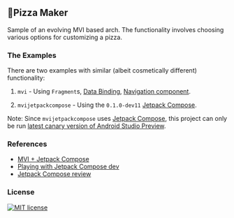 ## 🍕Pizza Maker
Sample of an evolving MVI based arch.
The functionality involves choosing various options for customizing a pizza.


### The Examples
There are two examples with similar (albeit cosmetically different) functionality: 
1. `mvi` - Using `Fragment`s, [Data Binding](https://developer.android.com/topic/libraries/data-binding), [Navigation component](https://developer.android.com/guide/navigation/navigation-getting-started).

2. `mvijetpackcompose` - Using the `0.1.0-dev11` [Jetpack Compose](https://developer.android.com/jetpack/compose/setup).

Note: Since `mvijetpackcompose` uses [Jetpack Compose](https://developer.android.com/jetpack/compose/setup), this project can only be run [latest canary version of Android Studio Preview](https://developer.android.com/studio/preview).


### References
- [MVI + Jetpack Compose](https://medium.com/swlh/android-mvi-with-jetpack-compose-b0890f5156ac)
- [Playing with Jetpack Compose dev](https://proandroiddev.com/playing-with-jetpack-compose-dev-1-be992c6f8915)
- [Jetpack Compose review](https://blog.karumi.com/android-jetpack-compose-review/)

### License
[![MIT license](http://img.shields.io/badge/license-MIT-brightgreen.svg)](http://opensource.org/licenses/MIT)

